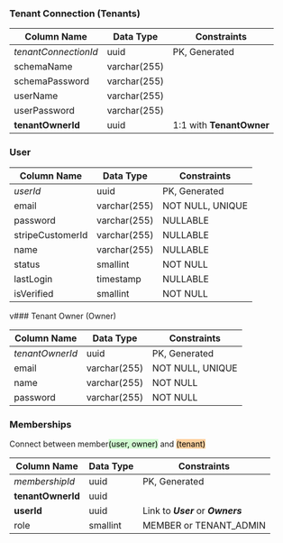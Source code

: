 ### Tenant Connection (Tenants)

| Column Name          | Data Type    | Constraints              |
| -------------------- | ------------ | ------------------------ |
| *tenantConnectionId* | uuid         | PK, Generated            |
| schemaName           | varchar(255) |                          |
| schemaPassword       | varchar(255) |                          |
| userName             | varchar(255) |                          |
| userPassword         | varchar(255) |                          |
| **tenantOwnerId**    | uuid         | 1:1 with **TenantOwner** |

### User

| Column Name      | Data Type    | Constraints      |
| ---------------- | ------------ | ---------------- |
| *userId*         | uuid         | PK, Generated    |
| email            | varchar(255) | NOT NULL, UNIQUE |
| password         | varchar(255) | NULLABLE         |
| stripeCustomerId | varchar(255) | NULLABLE         |
| name             | varchar(255) | NULLABLE         |
| status           | smallint     | NOT NULL         |
| lastLogin        | timestamp    | NULLABLE         |
| isVerified       | smallint     | NOT NULL         |
v### Tenant Owner (Owner)

| Column Name     | Data Type    | Constraints      |
| --------------- | ------------ | ---------------- |
| *tenantOwnerId* | uuid         | PK, Generated    |
| email           | varchar(255) | NOT NULL, UNIQUE |
| name            | varchar(255) | NOT NULL         |
| password        | varchar(255) | NOT NULL         |

### Memberships 
Connect between member<mark style="background: #BBFABBA6;">(user, owner)</mark> and <mark style="background: #FFB86CA6;">(tenant)</mark>

| Column Name       | Data Type | Constraints                        |
| ----------------- | --------- | ---------------------------------- |
| *membershipId*    | uuid      | PK, Generated                      |
| **tenantOwnerId** | uuid      |                                    |
| **userId**        | uuid      | Link to ***User*** or ***Owners*** |
| role              | smallint  | MEMBER or TENANT_ADMIN             |


